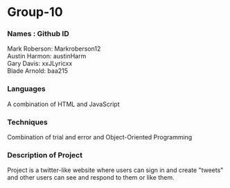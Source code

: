# Group-10

### Names   :    Github ID
Mark Roberson: Markroberson12 <br>
Austin Harmon: austinHarm <br>
Gary Davis: xxJLyricxx <br>
Blade Arnold: baa215 <br>

### Languages
A combination of HTML and JavaScript

### Techniques
Combination of trial and error and Object-Oriented Programming

### Description of Project
Project is a twitter-like website where users can sign in and create "tweets" and other users
can see and respond to them or like them.
